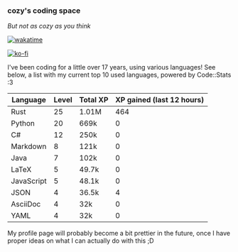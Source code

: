 ### cozy's coding space
*But not as cozy as you think*

[![wakatime](https://wakatime.com/badge/user/c0ba07bb-3421-41be-bd1a-d611e670f250.svg)](https://wakatime.com/@c0ba07bb-3421-41be-bd1a-d611e670f250)

[![ko-fi](https://ko-fi.com/img/githubbutton_sm.svg)](https://ko-fi.com/J3J75ITL4)

I've been coding for a little over 17 years, using various languages! See below, a list with my current top 10 used languages, powered by Code::Stats :3
    
| Language | Level | Total XP | XP gained (last 12 hours) |
| --- | --- | --- | --- |
| Rust | 25 | 1.01M | 464 |
| Python | 20 | 669k | 0 |
| C# | 12 | 250k | 0 |
| Markdown | 8 | 121k | 0 |
| Java | 7 | 102k | 0 |
| LaTeX | 5 | 49.7k | 0 |
| JavaScript | 5 | 48.1k | 0 |
| JSON | 4 | 36.5k | 4 |
| AsciiDoc | 4 | 32k | 0 |
| YAML | 4 | 32k | 0 |
    
My profile page will probably become a bit prettier in the future, once I have proper ideas on what I can actually do with this ;D
